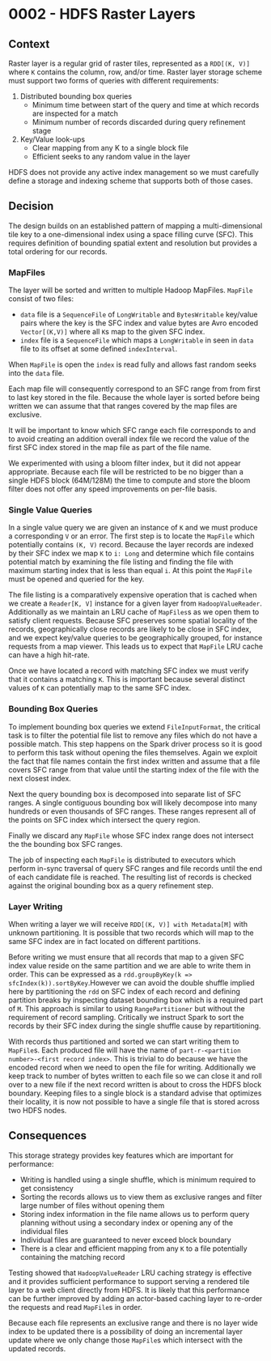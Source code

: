 # 0002 - HDFS Raster Layers


## Context

Raster layer is a regular grid of raster tiles, represented as a `RDD[(K, V)]` where `K` contains the column, row, and/or time.
Raster layer storage scheme must support two forms of queries with different requirements:

 1. Distributed bounding box queries
    - Minimum time between start of the query and time at which records are inspected for a match
    - Minimum number of records discarded during query refinement stage
 2. Key/Value look-ups
    - Clear mapping from any K to a single block file
    - Efficient seeks to any random value in the layer

HDFS does not provide any active index management so we must carefully define a storage and indexing scheme that supports both of those cases.

## Decision

The design builds on an established pattern of mapping a multi-dimensional tile key to a one-dimensional index using a space filling curve (SFC).
This requires definition of bounding spatial extent and resolution but provides a total ordering for our records.

### MapFiles

The layer will be sorted and written to multiple Hadoop MapFiles.
`MapFile` consist of two files:
 - `data` file is a `SequenceFile` of `LongWritable` and `BytesWritable` key/value pairs where the key is the SFC index and value bytes are Avro encoded `Vector[(K,V)]` where all `K`s map to the given SFC index.
 - `index` file is a `SequenceFile` which maps a `LongWritable` in seen in `data` file to its offset at some defined `indexInterval`.

When `MapFile` is open the `index` is read fully and allows fast random seeks into the `data` file.

Each map file will consequently correspond to an SFC range from from first to last key stored in the file.
Because the whole layer is sorted before being written we can assume that that ranges covered by the map files are exclusive.

It will be important to know which SFC range each file corresponds to and to avoid creating an addition overall index file we record the value of the first SFC index stored in the map file as part of the file name.

We experimented with using a bloom filter index, but it did not appear appropriate.
Because each file will be restricted to be no bigger than a single HDFS block (64M/128M) the time to compute and store the bloom filter does not offer any speed improvements on per-file basis.

### Single Value Queries

In a single value query we are given an instance of `K` and we must produce a corresponding `V` or an error.
The first step is to locate the `MapFile` which potentially contains `(K, V)` record.
Because the layer records are indexed by their SFC index we map `K` to `i: Long` and determine which file contains potential match by examining the file listing and finding the file with maximum starting index that is less than equal `i`.
At this point the `MapFile` must be opened and queried for the key.

The file listing is a comparatively expensive operation that is cached when we create a `Reader[K, V]` instance for a given layer from `HadoopValueReader`. Additionally as we maintain an LRU cache of `MapFiles`s as we open them to satisfy client requests.
Because SFC preserves some spatial locality of the records, geographically close records are likely to be close in SFC index, and we expect key/value queries to be geographically grouped, for instance requests from a map viewer.
This leads us to expect that `MapFile` LRU cache can have a high hit-rate.

Once we have located a record with matching SFC index we must verify that it contains a matching `K`.
This is important because several distinct values of `K` can potentially map to the same SFC index.

### Bounding Box Queries

To implement bounding box queries we extend `FileInputFormat`, the critical task is to filter the potential file list to remove any files which do not have a possible match.
This step happens on the Spark driver process so it is good to perform this task without opening the files themselves.
Again we exploit the fact that file names contain the first index written and assume that a file covers SFC range from that value until the starting index of the file with the next closest index.

Next the query bounding box is decomposed into separate list of SFC ranges.
A single contiguous bounding box will likely decompose into many hundreds or even thousands of SFC ranges.
These ranges represent all of the points on SFC index which intersect the query region.

Finally we discard any `MapFile` whose SFC index range does not intersect the the bounding box SFC ranges.

The job of inspecting each `MapFile` is distributed to executors which perform in-sync traversal of query SFC ranges and file records until the end of each candidate file is reached.
The resulting list of records is checked against the original bounding box as a query refinement step.

### Layer Writing

When writing a layer we will receive `RDD[(K, V)] with Metadata[M]` with unknown partitioning.
It is possible that two records which will map to the same SFC index are in fact located on different partitions.

Before writing we must ensure that all records that map to a given SFC index value reside on the same partition and we are able to write them in order.
This can be expressed as a `rdd.groupByKey(k => sfcIndex(k)).sortByKey`.However we can avoid the double shuffle implied here by partitioning the `rdd` on SFC index of each record and defining partition breaks by inspecting dataset bounding box which is a required part of `M`.
This approach is similar to using `RangePartitioner` but without the requirement of record sampling.
Critically we instruct Spark to sort the records by their SFC index during the single shuffle cause by repartitioning.

With records thus partitioned and sorted we can start writing them to `MapFile`s.
Each produced file will have the name of `part-r-<partition number>-<first record index>`.
This is trivial to do because we have the encoded record when we need to open the file for writing.
Additionally we keep track to number of bytes written to each file so we can close it and roll over to a new file if the next record written is about to cross the HDFS block boundary.
Keeping files to a single block is a standard advise that optimizes their locality, it is now not possible to have a single file that is stored across two HDFS nodes.

## Consequences

This storage strategy provides key features which are important for performance:

 - Writing is handled using a single shuffle, which is minimum required to get consistency
 - Sorting the records allows us to view them as exclusive ranges and filter large number of files without opening them
 - Storing index information in the file name allows us to perform query planning without using a secondary index or opening any of the individual files
 - Individual files are guaranteed to never exceed block boundary
 - There is a clear and efficient mapping from any `K` to a file potentially containing the matching record

 Testing showed that `HadoopValueReader` LRU caching strategy is effective and it provides sufficient performance to support serving a rendered tile layer to a web client directly from HDFS.
It is likely that this performance can be further improved by adding an actor-based caching layer to re-order the requests and read `MapFile`s in order.

 Because each file represents an exclusive range and there is no layer wide index to be updated there is a possibility of doing an incremental layer update where we only change those `MapFile`s which intersect with the updated records.
